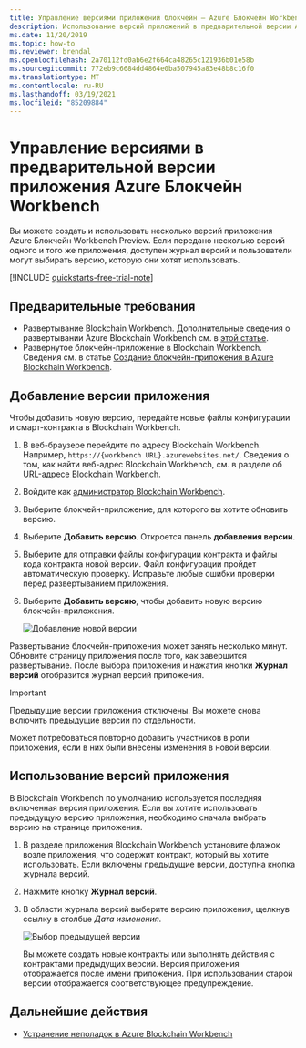 ```yaml
---
title: Управление версиями приложений блокчейн — Azure Блокчейн Workbench
description: Использование версий приложений в предварительной версии Azure Блокчейн Workbench.
ms.date: 11/20/2019
ms.topic: how-to
ms.reviewer: brendal
ms.openlocfilehash: 2a70112fd0ab6e2f664ca48265c121936b01e58b
ms.sourcegitcommit: 772eb9c6684dd4864e0ba507945a83e48b8c16f0
ms.translationtype: MT
ms.contentlocale: ru-RU
ms.lasthandoff: 03/19/2021
ms.locfileid: "85209884"
---
```

# <a name="azure-blockchain-workbench-preview-application-versioning"></a>Управление версиями в предварительной версии приложения Azure Блокчейн Workbench

Вы можете создать и использовать несколько версий приложения Azure Блокчейн Workbench Preview. Если передано несколько версий одного и того же приложения, доступен журнал версий и пользователи могут выбирать версию, которую они хотят использовать.

[!INCLUDE [quickstarts-free-trial-note](../../../includes/quickstarts-free-trial-note.md)]

## <a name="prerequisites"></a>Предварительные требования

* Развертывание Blockchain Workbench. Дополнительные сведения о развертывании Azure Blockchain Workbench см. в [этой статье](deploy.md).
* Развернутое блокчейн-приложение в Blockchain Workbench. Сведения см. в статье [Создание блокчейн-приложения в Azure Blockchain Workbench](create-app.md).

## <a name="add-an-app-version"></a>Добавление версии приложения

Чтобы добавить новую версию, передайте новые файлы конфигурации и смарт-контракта в Blockchain Workbench.

1. В веб-браузере перейдите по адресу Blockchain Workbench. Например, `https://{workbench URL}.azurewebsites.net/`. Сведения о том, как найти веб-адрес Blockchain Workbench, см. в разделе об [URL-адресе Blockchain Workbench](deploy.md#blockchain-workbench-web-url).
2. Войдите как [администратор Blockchain Workbench](manage-users.md#manage-blockchain-workbench-administrators).
3. Выберите блокчейн-приложение, для которого вы хотите обновить версию.
4. Выберите **Добавить версию**. Откроется панель **добавления версии**.
5. Выберите для отправки файлы конфигурации контракта и файлы кода контракта новой версии. Файл конфигурации пройдет автоматическую проверку. Исправьте любые ошибки проверки перед развертыванием приложения.
6. Выберите **Добавить версию**, чтобы добавить новую версию блокчейн-приложения.

    ![Добавление новой версии](media/version-app/add-version.png)

Развертывание блокчейн-приложения может занять несколько минут. Обновите страницу приложения после того, как завершится развертывание. После выбора приложения и нажатия кнопки **Журнал версий** отобразится журнал версий приложения.

> [!IMPORTANT]
> Предыдущие версии приложения отключены. Вы можете снова включить предыдущие версии по отдельности.
>
> Может потребоваться повторно добавить участников в роли приложения, если в них были внесены изменения в новой версии.

## <a name="using-app-versions"></a>Использование версий приложения

В Blockchain Workbench по умолчанию используется последняя включенная версия приложения. Если вы хотите использовать предыдущую версию приложения, необходимо сначала выбрать версию на странице приложения.

1. В разделе приложения Blockchain Workbench установите флажок возле приложения, что содержит контракт, который вы хотите использовать. Если включены предыдущие версии, доступна кнопка журнала версий.
2. Нажмите кнопку **Журнал версий**.
3. В области журнала версий выберите версию приложения, щелкнув ссылку в столбце *Дата изменения*.

    ![Выбор предыдущей версии](media/version-app/use-version.png)

    Вы можете создать новые контракты или выполнять действия с контрактами предыдущих версий. Версия приложения отображается после имени приложения. При использовании старой версии отображается соответствующее предупреждение.

## <a name="next-steps"></a>Дальнейшие действия

* [Устранение неполадок в Azure Blockchain Workbench](troubleshooting.md)
